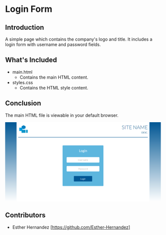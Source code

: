# Login Form

## Introduction

A simple page which contains the company's logo and title. It includes a login form with username and password fields.

## What's Included

- main.html
  * Contains the main HTML content.
- styles.css
  * Contains the HTML style content.
  
 ## Conclusion

The main HTML file is viewable in your default browser.

![alt text](https://github.com/Esther-Hernandez/login-form/blob/master/login-form.png "Login Form Preview")

## Contributors

  * Esther Hernandez [https://github.com/Esther-Hernandez]

